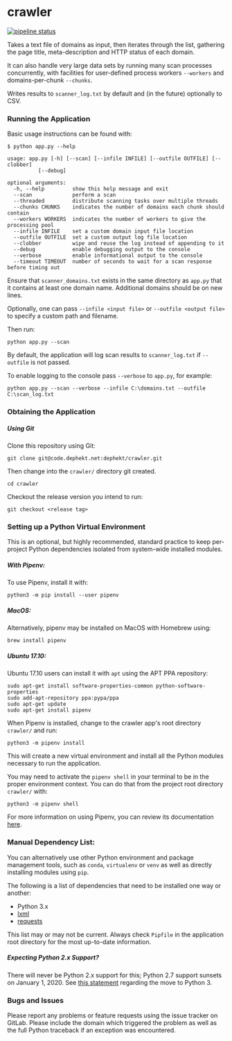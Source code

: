 # crawler
[![pipeline status](https://gitlab.com/dephekt/crawler/badges/master/pipeline.svg)](https://gitlab.com/dephekt/crawler/commits/master)

Takes a text file of domains as input, then iterates through the list, gathering the page title, meta-description and HTTP status of each domain.

It can also handle very large data sets by running many scan processes concurrently, with facilities for user-defined process workers `--workers` and domains-per-chunk `--chunks`.

Writes results to `scanner_log.txt` by default and (in the future) optionally to CSV.



### Running the Application
Basic usage instructions can be found with:

    $ python app.py --help
    
    usage: app.py [-h] [--scan] [--infile INFILE] [--outfile OUTFILE] [--clobber]
              [--debug]

    optional arguments:
      -h, --help         show this help message and exit
      --scan             perform a scan
      --threaded         distribute scanning tasks over multiple threads
      --chunks CHUNKS    indicates the number of domains each chunk should contain
      --workers WORKERS  indicates the number of workers to give the processing pool
      --infile INFILE    set a custom domain input file location
      --outfile OUTFILE  set a custom output log file location
      --clobber          wipe and reuse the log instead of appending to it
      --debug            enable debugging output to the console
      --verbose          enable informational output to the console
      --timeout TIMEOUT  number of seconds to wait for a scan response before timing out


Ensure that `scanner_domains.txt` exists in the same directory as `app.py` that it contains at least one domain name. Additional domains should be on new lines.

Optionally, one can pass `--infile <input file>` or `--outfile <output file>` to specify a custom path and filename.

Then run:

    python app.py --scan

By default, the application will log scan results to  `scanner_log.txt` if `--outfile` is not passed.

To enable logging to the console pass `--verbose` to `app.py`, for example:

    python app.py --scan --verbose --infile C:\domains.txt --outfile C:\scan_log.txt

### Obtaining the Application

##### Using Git
Clone this repository using Git:

    git clone git@code.dephekt.net:dephekt/crawler.git

Then change into the `crawler/` directory git created.

    cd crawler

Checkout the release version you intend to run:

    git checkout <release tag>

### Setting up a Python Virtual Environment
This is an optional, but highly recommended, standard practice to keep per-project Python dependencies isolated from system-wide installed modules.

##### With Pipenv:
To use Pipenv, install it with:

    python3 -m pip install --user pipenv

##### MacOS:
Alternatively, pipenv may be installed on MacOS with Homebrew using:

    brew install pipenv

##### Ubuntu 17.10:
Ubuntu 17.10 users can install it with `apt` using the APT PPA repository:

    sudo apt-get install software-properties-common python-software-properties
    sudo add-apt-repository ppa:pypa/ppa
    sudo apt-get update
    sudo apt-get install pipenv

When Pipenv is installed, change to the crawler app's root directory `crawler/` and run:

    python3 -m pipenv install

This will create a new virtual environment and install all the Python modules necessary to run the application.

You may need to activate the `pipenv shell` in your terminal to be in the proper environment context. You can do that from the project root directory `crawler/` with:

    python3 -m pipenv shell

For more information on using Pipenv, you can review its documentation [here](https://docs.pipenv.org/).  

### Manual Dependency List:
You can alternatively use other Python environment and package management tools, such as `conda`, `virtualenv` or `venv` as well as directly installing modules using `pip`.

The following is a list of dependencies that need to be installed one way or another:

* Python 3.x
* [lxml](https://pypi.org/project/lxml/)
* [requests](https://pypi.org/project/requests/)

This list may or may not be current. Always check `Pipfile` in the application root directory for the most up-to-date information.

##### Expecting Python 2.x Support?
There will never be Python 2.x support for this; Python 2.7 support sunsets on January 1, 2020. See [this statement](http://python3statement.org/) regarding the move to Python 3.

### Bugs and Issues
Please report any problems or feature requests using the issue tracker on GitLab. Please include the domain which triggered the problem as well as the full Python traceback if an exception was encountered.
